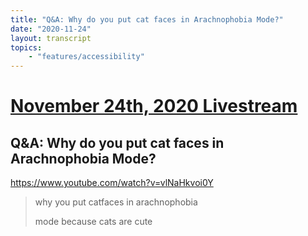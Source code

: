 ```yaml
---
title: "Q&A: Why do you put cat faces in Arachnophobia Mode?"
date: "2020-11-24"
layout: transcript
topics:
    - "features/accessibility"
---
```

# [November 24th, 2020 Livestream](../2020-11-24.md)
## Q&A: Why do you put cat faces in Arachnophobia Mode?
https://www.youtube.com/watch?v=vlNaHkvoi0Y
> why you put catfaces in arachnophobia
> 
> mode because cats are cute
> 
